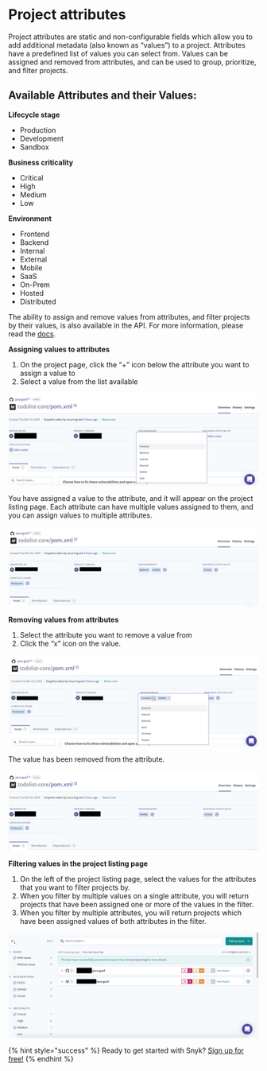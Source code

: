 # Project attributes

Project attributes are static and non-configurable fields which allow you to add additional metadata \(also known as “values”\) to a project. Attributes have a predefined list of values you can select from. Values can be assigned and removed from attributes, and can be used to group, prioritize, and filter projects.

## **Available Attributes and their Values:**

**Lifecycle stage**

* Production
* Development
* Sandbox

**Business criticality**

* Critical
* High
* Medium
* Low

**Environment**

* Frontend
* Backend
* Internal
* External
* Mobile
* SaaS
* On-Prem
* Hosted
* Distributed

The ability to assign and remove values from attributes, and filter projects by their values, is also available in the API. For more information, please read the [docs](https://snyk.docs.apiary.io/reference/projects/project-attributes).

**Assigning values to attributes**

1. On the project page, click the “+” icon below the attribute you want to assign a value to
2. Select a value from the list available

![](../../.gitbook/assets/gs1.png/)

You have assigned a value to the attribute, and it will appear on the project listing page. Each attribute can have multiple values assigned to them, and you can assign values to multiple attributes.

![](../../.gitbook/assets/gs2.png/)

**Removing values from attributes**

1. Select the attribute you want to remove a value from
2. Click the “x” icon on the value.

![](../../.gitbook/assets/gs3.png/)

The value has been removed from the attribute.

![](../../.gitbook/assets/gs4.png/)

**Filtering values in the project listing page**

1. On the left of the project listing page, select the values for the attributes that you want to filter projects by.
2. When you filter by multiple values on a single attribute, you will return projects that have been assigned one or more of the values in the filter.
3. When you filter by multiple attributes, you will return projects which have been assigned values of both attributes in the filter.

![](../../.gitbook/assets/gs5.png/)

{% hint style="success" %}
Ready to get started with Snyk? [Sign up for free!](https://snyk.io/login?cta=sign-up&loc=footer&page=support_docs_page)
{% endhint %}

